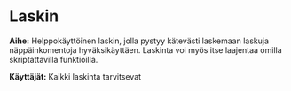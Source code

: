 # Laskin

**Aihe:** Helppokäyttöinen laskin, jolla pystyy kätevästi laskemaan laskuja näppäinkomentoja hyväksikäyttäen. Laskinta voi myös itse laajentaa omilla skriptattavilla funktioilla.

**Käyttäjät:** Kaikki laskinta tarvitsevat

